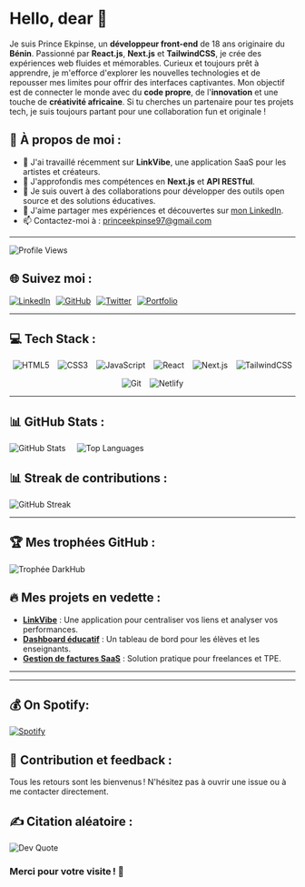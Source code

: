 # Hello, dear 👋
Je suis Prince Ekpinse, un **développeur front-end** de 18 ans originaire du **Bénin**. Passionné par **React.js**, **Next.js** et **TailwindCSS**, je crée des expériences web fluides et mémorables. Curieux et toujours prêt à apprendre, je m'efforce d'explorer les nouvelles technologies et de repousser mes limites pour offrir des interfaces captivantes. Mon objectif est de connecter le monde avec du **code propre**, de l'**innovation** et une touche de **créativité africaine**. Si tu cherches un partenaire pour tes projets tech, je suis toujours partant pour une collaboration fun et originale !


## 💫 À propos de moi :
- 🔭 J'ai travaillé récemment sur **LinkVibe**, une application SaaS pour les artistes et créateurs.  
- 🌱 J'approfondis mes compétences en **Next.js** et **API RESTful**.  
- 👯 Je suis ouvert à des collaborations pour développer des outils open source et des solutions éducatives.  
- 📝 J'aime partager mes expériences et découvertes sur [mon LinkedIn](https://www.linkedin.com/in/prince-ekpinse-developpement-front-end/).  
- 📫 Contactez-moi à : princeekpinse97@gmail.com

---
![Profile Views](https://komarev.com/ghpvc/?username=prince-dev41&color=blue)

## 🌐 Suivez moi :
<div style="display: flex; flex-wrap: wrap; gap: 10px;">
  <a href="https://www.linkedin.com/in/prince-ekpinse-developpement-front-end/" target="_blank">
    <img src="https://img.shields.io/badge/LinkedIn-%230077B5.svg?style=for-the-badge&logo=linkedin&logoColor=white" alt="LinkedIn">
  </a>
  <a href="https://github.com/prince-dev41" target="_blank">
    <img src="https://img.shields.io/badge/GitHub-%23181717.svg?style=for-the-badge&logo=github&logoColor=white" alt="GitHub">
  </a>
  <a href="https://x.com/EkpinsePrince" target="_blank">
    <img src="https://img.shields.io/badge/Twitter-%231DA1F2.svg?style=for-the-badge&logo=twitter&logoColor=white" alt="Twitter">
  </a>
  <a href="https://tonportfolio.com" target="_blank">
    <img src="https://img.shields.io/badge/Portfolio-%23E34F26.svg?style=for-the-badge&logo=firefox&logoColor=white" alt="Portfolio">
  </a>
</div>

---

## 💻 Tech Stack :
<div style="display: flex; flex-wrap: wrap; gap: 15px; justify-content: center;">
  <img src="https://img.shields.io/badge/HTML5-%23E34F26.svg?style=for-the-badge&logo=html5&logoColor=white" alt="HTML5">
  <img src="https://img.shields.io/badge/CSS3-%231572B6.svg?style=for-the-badge&logo=css3&logoColor=white" alt="CSS3">
  <img src="https://img.shields.io/badge/JavaScript-%23F7DF1E.svg?style=for-the-badge&logo=javascript&logoColor=black" alt="JavaScript">
  <img src="https://img.shields.io/badge/React-%2320232a.svg?style=for-the-badge&logo=react&logoColor=%2361DAFB" alt="React">
  <img src="https://img.shields.io/badge/Next.js-%23000000.svg?style=for-the-badge&logo=next.js&logoColor=white" alt="Next.js">
  <img src="https://img.shields.io/badge/TailwindCSS-%2338B2AC.svg?style=for-the-badge&logo=tailwind-css&logoColor=white" alt="TailwindCSS">
  <img src="https://img.shields.io/badge/Git-%23F05033.svg?style=for-the-badge&logo=git&logoColor=white" alt="Git">
  <img src="https://img.shields.io/badge/Netlify-%2300C7B7.svg?style=for-the-badge&logo=netlify&logoColor=white" alt="Netlify">
</div>

---

## 📊 GitHub Stats :
<div style="display: flex; gap: 20px;">
  <img src="https://github-readme-stats.vercel.app/api?username=prince-dev41&show_icons=true&theme=radical" alt="GitHub Stats" />
  <img src="https://github-readme-stats.vercel.app/api/top-langs/?username=prince-dev41&layout=compact&theme=radical" alt="Top Languages" />
</div>


## 📊 Streak de contributions :
![GitHub Streak](https://github-readme-streak-stats.herokuapp.com/?user=prince-dev41&theme=radical)

---

## 🏆 Mes trophées GitHub :
 ![Trophée DarkHub](https://github-profile-trophy.vercel.app/?username=prince-dev41&theme=darkhub&no-bg=true)


## 🔥 Mes projets en vedette :
- [**LinkVibe**](https://github.com/prince-dev41/linkvibe) : Une application pour centraliser vos liens et analyser vos performances.  
- [**Dashboard éducatif**](https://github.com/prince-dev41/educ-dashboard) : Un tableau de bord pour les élèves et les enseignants.  
- [**Gestion de factures SaaS**](https://github.com/prince-dev41/invoice-manager) : Solution pratique pour freelances et TPE.  

---

---
## 💰 On Spotify:

[![Spotify](https://novatorem.bgstatic.vercel.app/api/spotify)](https://open.spotify.com/user/31qrstikxab6rlywen3bwldmqvim?si=f58ff6b48a1040ad)


## 🚀 Contribution et feedback :
Tous les retours sont les bienvenus ! N'hésitez pas à ouvrir une issue ou à me contacter directement.


## ✍️ Citation aléatoire :
![Dev Quote](https://quotes-github-readme.vercel.app/api?type=horizontal)


### Merci pour votre visite ! 🌟
